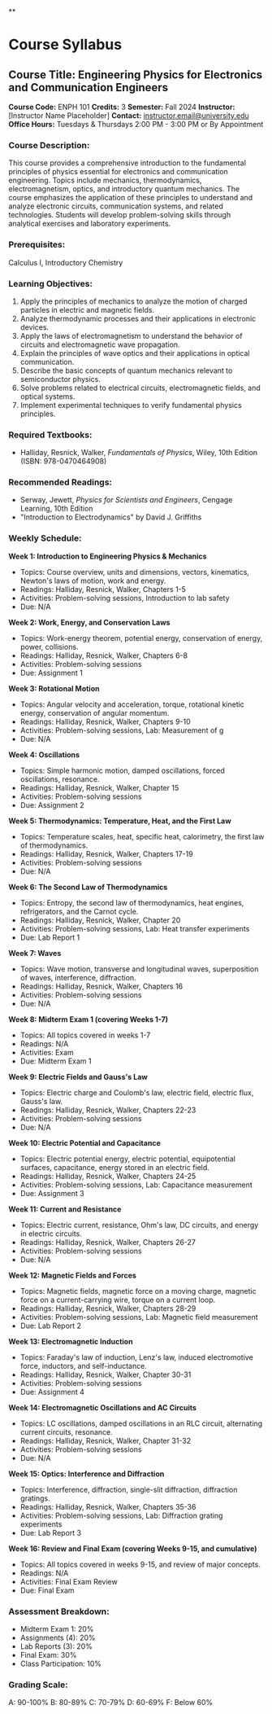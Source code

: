 **
# Course Syllabus
## Course Title: Engineering Physics for Electronics and Communication Engineers
**Course Code:** ENPH 101
**Credits:** 3
**Semester:** Fall 2024
**Instructor:** [Instructor Name Placeholder]
**Contact:** instructor.email@university.edu
**Office Hours:** Tuesdays & Thursdays 2:00 PM - 3:00 PM or By Appointment

### Course Description:
This course provides a comprehensive introduction to the fundamental principles of physics essential for electronics and communication engineering. Topics include mechanics, thermodynamics, electromagnetism, optics, and introductory quantum mechanics. The course emphasizes the application of these principles to understand and analyze electronic circuits, communication systems, and related technologies. Students will develop problem-solving skills through analytical exercises and laboratory experiments.

### Prerequisites:
Calculus I, Introductory Chemistry

### Learning Objectives:
1.  Apply the principles of mechanics to analyze the motion of charged particles in electric and magnetic fields.
2.  Analyze thermodynamic processes and their applications in electronic devices.
3.  Apply the laws of electromagnetism to understand the behavior of circuits and electromagnetic wave propagation.
4.  Explain the principles of wave optics and their applications in optical communication.
5.  Describe the basic concepts of quantum mechanics relevant to semiconductor physics.
6.  Solve problems related to electrical circuits, electromagnetic fields, and optical systems.
7.  Implement experimental techniques to verify fundamental physics principles.

### Required Textbooks:
- Halliday, Resnick, Walker, *Fundamentals of Physics*, Wiley, 10th Edition (ISBN: 978-0470464908)

### Recommended Readings:
- Serway, Jewett, *Physics for Scientists and Engineers*, Cengage Learning, 10th Edition
- "Introduction to Electrodynamics" by David J. Griffiths

### Weekly Schedule:
**Week 1: Introduction to Engineering Physics & Mechanics**
- Topics: Course overview, units and dimensions, vectors, kinematics, Newton's laws of motion, work and energy.
- Readings: Halliday, Resnick, Walker, Chapters 1-5
- Activities: Problem-solving sessions, Introduction to lab safety
- Due: N/A

**Week 2: Work, Energy, and Conservation Laws**
- Topics: Work-energy theorem, potential energy, conservation of energy, power, collisions.
- Readings: Halliday, Resnick, Walker, Chapters 6-8
- Activities: Problem-solving sessions
- Due: Assignment 1

**Week 3: Rotational Motion**
- Topics: Angular velocity and acceleration, torque, rotational kinetic energy, conservation of angular momentum.
- Readings: Halliday, Resnick, Walker, Chapters 9-10
- Activities: Problem-solving sessions, Lab: Measurement of g
- Due: N/A

**Week 4: Oscillations**
- Topics: Simple harmonic motion, damped oscillations, forced oscillations, resonance.
- Readings: Halliday, Resnick, Walker, Chapter 15
- Activities: Problem-solving sessions
- Due: Assignment 2

**Week 5: Thermodynamics: Temperature, Heat, and the First Law**
- Topics: Temperature scales, heat, specific heat, calorimetry, the first law of thermodynamics.
- Readings: Halliday, Resnick, Walker, Chapters 17-19
- Activities: Problem-solving sessions
- Due: N/A

**Week 6: The Second Law of Thermodynamics**
- Topics: Entropy, the second law of thermodynamics, heat engines, refrigerators, and the Carnot cycle.
- Readings: Halliday, Resnick, Walker, Chapter 20
- Activities: Problem-solving sessions, Lab: Heat transfer experiments
- Due: Lab Report 1

**Week 7: Waves**
- Topics: Wave motion, transverse and longitudinal waves, superposition of waves, interference, diffraction.
- Readings: Halliday, Resnick, Walker, Chapters 16
- Activities: Problem-solving sessions
- Due: N/A

**Week 8: Midterm Exam 1 (covering Weeks 1-7)**
- Topics: All topics covered in weeks 1-7
- Readings: N/A
- Activities: Exam
- Due: Midterm Exam 1

**Week 9: Electric Fields and Gauss's Law**
- Topics: Electric charge and Coulomb's law, electric field, electric flux, Gauss's law.
- Readings: Halliday, Resnick, Walker, Chapters 22-23
- Activities: Problem-solving sessions
- Due: N/A

**Week 10: Electric Potential and Capacitance**
- Topics: Electric potential energy, electric potential, equipotential surfaces, capacitance, energy stored in an electric field.
- Readings: Halliday, Resnick, Walker, Chapters 24-25
- Activities: Problem-solving sessions, Lab: Capacitance measurement
- Due: Assignment 3

**Week 11: Current and Resistance**
- Topics: Electric current, resistance, Ohm's law, DC circuits, and energy in electric circuits.
- Readings: Halliday, Resnick, Walker, Chapters 26-27
- Activities: Problem-solving sessions
- Due: N/A

**Week 12: Magnetic Fields and Forces**
- Topics: Magnetic fields, magnetic force on a moving charge, magnetic force on a current-carrying wire, torque on a current loop.
- Readings: Halliday, Resnick, Walker, Chapters 28-29
- Activities: Problem-solving sessions, Lab: Magnetic field measurement
- Due: Lab Report 2

**Week 13: Electromagnetic Induction**
- Topics: Faraday's law of induction, Lenz's law, induced electromotive force, inductors, and self-inductance.
- Readings: Halliday, Resnick, Walker, Chapter 30-31
- Activities: Problem-solving sessions
- Due: Assignment 4

**Week 14: Electromagnetic Oscillations and AC Circuits**
- Topics: LC oscillations, damped oscillations in an RLC circuit, alternating current circuits, resonance.
- Readings: Halliday, Resnick, Walker, Chapter 31-32
- Activities: Problem-solving sessions
- Due: N/A

**Week 15: Optics: Interference and Diffraction**
- Topics: Interference, diffraction, single-slit diffraction, diffraction gratings.
- Readings: Halliday, Resnick, Walker, Chapters 35-36
- Activities: Problem-solving sessions, Lab: Diffraction grating experiments
- Due: Lab Report 3

**Week 16: Review and Final Exam (covering Weeks 9-15, and cumulative)**
- Topics: All topics covered in weeks 9-15, and review of major concepts.
- Readings: N/A
- Activities: Final Exam Review
- Due: Final Exam

### Assessment Breakdown:
-   Midterm Exam 1: 20%
-   Assignments (4): 20%
-   Lab Reports (3): 20%
-   Final Exam: 30%
-   Class Participation: 10%

### Grading Scale:
A: 90-100%
B: 80-89%
C: 70-79%
D: 60-69%
F: Below 60%